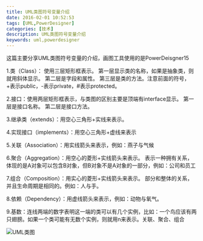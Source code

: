 ```yaml
---
title: UML类图符号变量介绍
date: 2016-02-01 10:52:53
tags: [UML,PowerDesigner]
categories: [技术]
description: UML类图符号变量介绍
keywords: uml,powerdesigner
---
```

这篇主要分享UML类图符号变量的介绍，画图工具使用的是PowerDeisgner15
<!--more-->

1.类（Class）： 使用三层矩形框表示。 
  第一层显示类的名称，如果是抽象类，则就用斜体显示。
  第二层是字段和属性。
  第三层是类的方法。注意前面的符号，+表示public，-表示private，#表示protected。

2.接口：使用两层矩形框表示，与类图的区别主要是顶端有interface显示。
  第一层是接口名称。
  第二层是接口方法。

3.继承类（extends）：用空心三角形+实线来表示。

4.实现接口（implements）：用空心三角形+虚线来表示

5.关联（Association）：用实线箭头来表示，例如：燕子与气候

6.聚合（Aggregation）：用空心的菱形+实线箭头来表示。
  表示一种拥有关系，体现的是A对象可以包含B对象，但B对象不是A对象的一部分，例如：公司和员工

7.组合（Composition）：用实心的菱形+实线箭头来表示。
  部分和整体的关系，并且生命周期是相同的。例如：人与手。

8.依赖（Dependency）：用虚线箭头来表示，例如：动物与氧气。

9.基数：连线两端的数字表明这一端的类可以有几个实例，比如：一个鸟应该有两只翅膀。如果一个类可能有无数个实例，则就用n来表示。关联、聚合、组合

![UML类图](http://7xqlat.com1.z0.glb.clouddn.com/uml_oom.jpg)